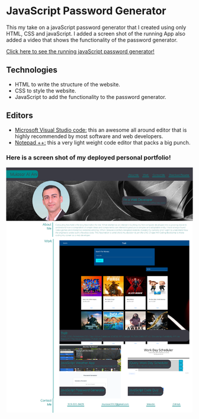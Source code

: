 # JavaScript Password Generator 

This my take on a javaScript password generator that I created using only HTML, CSS and javaScript. I added a screen shot of the running App also added a video that shows the functionality of the password generator.

[Click here to see the running javaScript password generator!]( https://muiasar-al-ani.github.io/javascript-password-generator/ )

## Technologies

* HTML to write the structure of the website.
* CSS to style the website.
* JavaScript to  add the functionality to the password generator.

##  Editors 

* [Microsoft Visual Studio code:]( https://visualstudio.microsoft.com/ ) this an awesome all around editor that is highly recommended by most software and web developers.
* [Notepad ++:]( https://notepad-plus-plus.org/downloads/ )  this a very light weight code editor that packs a big punch.


### Here is a screen shot of my deployed personal portfolio!

![ScreenShot](https://github.com/Muiasar-Al-Ani/personal-portfolio/blob/main/screen-shots/Muiasar-Al-Ani.png )
